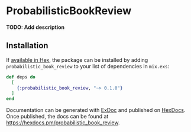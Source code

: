 # ProbabilisticBookReview

**TODO: Add description**

## Installation

If [available in Hex](https://hex.pm/docs/publish), the package can be installed
by adding `probabilistic_book_review` to your list of dependencies in `mix.exs`:

```elixir
def deps do
  [
    {:probabilistic_book_review, "~> 0.1.0"}
  ]
end
```

Documentation can be generated with [ExDoc](https://github.com/elixir-lang/ex_doc)
and published on [HexDocs](https://hexdocs.pm). Once published, the docs can
be found at <https://hexdocs.pm/probabilistic_book_review>.

